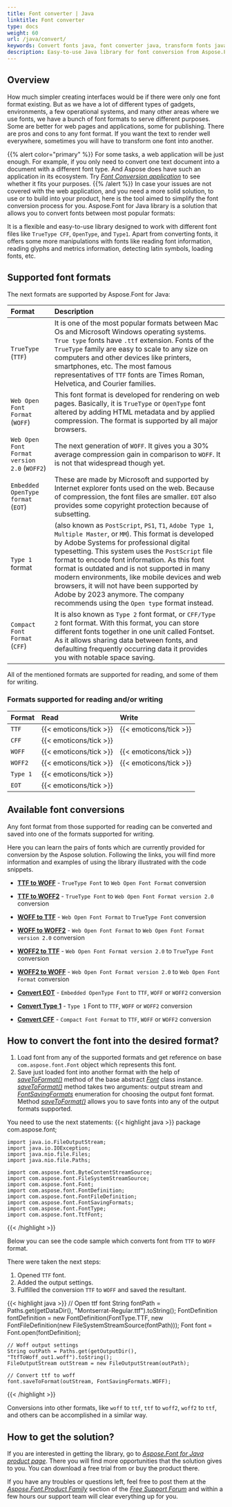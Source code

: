 ```yaml
---
title: Font converter | Java
linktitle: Font converter 
type: docs
weight: 60
url: /java/convert/
keywords: Convert fonts java, font converter java, transform fonts java
description: Easy-to-use Java library for font conversion from Aspose.Font. Allows you to work with a big range of different fonts like True Type or web fonts.
---
```



## Overview

How much simpler creating interfaces would be if there were only one font format existing. But as we have a lot of different types of gadgets, environments, a few operational systems, and many other areas where we use fonts, we have a bunch of font formats to serve different purposes. Some are better for web pages and applications, some for publishing. There are pros and cons to any font format. If you want the text to render well everywhere, sometimes you will have to transform one font into another. 

{{% alert color="primary" %}}
For some tasks, a web application will be just enough. For example, if you only need to convert one text document into a document with a different font type. And Aspose does have such an application in its ecosystem. Try [*Font Conversion application*](https://products.aspose.app/font/conversion) to see whether it fits your purposes.
{{% /alert %}} 
In case your issues are not covered with the web application, and you need a more solid solution, to use or to build into your product, here is the tool aimed to simplify the font conversion process for you. 
Aspose.Font for Java library is a solution that allows you to convert fonts between most popular formats:
 
It is a flexible and easy-to-use library designed to work with different font files like `TrueType CFF`, `OpenType`, and `Type1`. Apart from converting fonts, it offers some more manipulations with fonts like reading font information, reading glyphs and metrics information, detecting latin symbols, loading fonts, etc.

## Supported font formats

The next formats are supported by Aspose.Font for Java:

| **Format**| **Description**|
| :- | :- |
|`TrueType` (`TTF`)|It is one of the most popular formats between Mac Os and Microsoft Windows operating systems. `True type` fonts have `.ttf` extension. Fonts of the `TrueType` family are easy to scale to any size on computers and other devices like printers, smartphones, etc. The most famous representatives of `TTF` fonts are Times Roman, Helvetica, and Courier families.|
|`Web Open Font Format` (`WOFF`)|This font format is developed for rendering on web pages. Basically, it is `TrueType` or `OpenType` font altered by adding HTML metadata and by applied compression. The format is supported by all major browsers.|
|`Web Open Font Format version 2.0` (`WOFF2`)|The next generation of `WOFF`. It gives you a 30% average compression gain in comparison to `WOFF`. It is not that widespread though yet.|
|`Embedded OpenType format` (`EOT`)|These are made by Microsoft and supported by Internet explorer fonts used on the web. Because of compression, the font files are smaller. `EOT` also provides some copyright protection because of subsetting.|
|`Type 1` format|(also known as `PostScript`, `PS1`, `T1`, `Adobe Type 1`, `Multiple Master`, or `MM`). This format is developed by Adobe Systems for professional digital typesetting. This system uses the `PostScript` file format to encode font information. As this font format is outdated and is not supported in many modern environments, like mobile devices and web browsers, it will not have been supported by Adobe by 2023 anymore. The company recommends using the `Open type` format instead.|
|`Compact Font Format` (`CFF`)|It is also known as `Type 2` font format, or `CFF/Type 2` font format. With this format, you can store different fonts together in one unit called Fontset. As it allows sharing data between fonts, and defaulting frequently occurring data it provides you with notable space saving.|

All of the mentioned formats are supported for reading, and some of them for writing. 

### Formats supported for reading and/or writing 

|**Format**|**Read**|**Write**|
| :- | :- | :- |
|`TTF`|{{< emoticons/tick >}}|{{< emoticons/tick >}}|
|`CFF`|{{< emoticons/tick >}}| |
|`WOFF`|{{< emoticons/tick >}}|{{< emoticons/tick >}}|
|`WOFF2`|{{< emoticons/tick >}}|{{< emoticons/tick >}}|
|`Type 1`|{{< emoticons/tick >}}| |
|`EOT`|{{< emoticons/tick >}}| |

## Available font conversions

Any font format from those supported for reading can be converted and saved into one of the formats supported for writing.

Here you can learn the pairs of fonts which are currently provided for conversion by the Aspose solution. Following the links, you will find more information and examples of using the library illustrated with the code snippets.

- [**TTF to WOFF**](https://docs.aspose.com/font/java/convert/ttf-to-woff/) - `TrueType Font` to `Web Open Font Format` conversion

- [**TTF to WOFF2**](https://docs.aspose.com/font/java/convert/ttf-to-woff2/) - `TrueType Font` to `Web Open Font Format version 2.0` conversion

- [**WOFF to TTF**](https://docs.aspose.com/font/java/convert/woff-to-ttf/) - `Web Open Font Format` to `TrueType Font` conversion

- [**WOFF to WOFF2**](https://docs.aspose.com/font/java/convert/woff-to-woff2/) - `Web Open Font Format` to `Web Open Font Format version 2.0` conversion

- [**WOFF2 to TTF**](https://docs.aspose.com/font/java/convert/woff2-to-ttf/) - `Web Open Font Format version 2.0` to `TrueType Font` conversion

- [**WOFF2 to WOFF**](https://docs.aspose.com/font/java/convert/woff2-to-woff/) - `Web Open Font Format version 2.0` to `Web Open Font Format` conversion

- [**Convert EOT**](https://docs.aspose.com/font/java/convert/eot/) - `Embedded OpenType Font` to `TTF`, `WOFF` or `WOFF2` conversion

- [**Convert Type 1**](https://docs.aspose.com/font/java/convert/type1/) - `Type 1` Font to `TTF`, `WOFF` or `WOFF2` conversion

- [**Convert CFF**](https://docs.aspose.com/font/java/convert/cff/) - `Compact Font Format` to `TTF`, `WOFF` or `WOFF2` conversion

## How to convert the font into the desired format?

1. Load font from any of the supported formats and get reference on base `com.aspose.font.Font` object which represents this font.
2. Save just loaded font into another format with the help of 
[*saveToFormat()*](https://reference.aspose.com/font/java/com.aspose.font/Font#saveToFormat-java.io.OutputStream-com.aspose.font.FontSavingFormats-) method of the base abstract [*Font*](https://reference.aspose.com/font/java/com.aspose.font/Font#save-java.lang.String-) class instance. [*saveToFormat()*](https://reference.aspose.com/font/java/com.aspose.font/Font#saveToFormat-java.io.OutputStream-com.aspose.font.FontSavingFormats-) method takes two arguments: output stream and [*FontSavingFormats*](https://reference.aspose.com/font/java/com.aspose.font/FontSavingFormats) enumeration for choosing the output font format.
Method [*saveToFormat()*](https://reference.aspose.com/font/java/com.aspose.font/Font#saveToFormat-java.io.OutputStream-com.aspose.font.FontSavingFormats-) allows you to save fonts into any of the output formats supported. 

You need to use the next statements:
{{< highlight java >}} 
    package com.aspose.font;

    import java.io.FileOutputStream;
    import java.io.IOException;
    import java.nio.file.Files;
    import java.nio.file.Paths;

    import com.aspose.font.ByteContentStreamSource;
    import com.aspose.font.FileSystemStreamSource;
    import com.aspose.font.Font;
    import com.aspose.font.FontDefinition;
    import com.aspose.font.FontFileDefinition;
    import com.aspose.font.FontSavingFormats;
    import com.aspose.font.FontType;
    import com.aspose.font.TtfFont;
{{< /highlight >}}

Below you can see the code sample which converts font from `TTF` to `WOFF` format.

There were taken the next steps:
1. Opened `TTF` font.
2. Added the output settings.
3. Fulfilled the conversion `TTF` to `WOFF` and saved the resultant.

{{< highlight java >}}
    // Open ttf font
    String fontPath = Paths.get(getDataDir(), "Montserrat-Regular.ttf").toString();
    FontDefinition fontDefinition = new FontDefinition(FontType.TTF, new FontFileDefinition(new FileSystemStreamSource(fontPath)));
    Font font = Font.open(fontDefinition);

    // Woff output settings
    String outPath = Paths.get(getOutputDir(), "TtfToWoff_out1.woff").toString();
    FileOutputStream outStream = new FileOutputStream(outPath);   

    // Convert ttf to woff
    font.saveToFormat(outStream, FontSavingFormats.WOFF);
{{< /highlight >}}

Conversions into other formats, like `woff` to `ttf`, `ttf` to `woff2`, `woff2` to `ttf`, and others can be accomplished in a similar way.

## How to get the solution?

If you are interested in getting the library, go to [*Aspose.Font for Java product page*](https://products.aspose.com/font/java/). There you will find more opportunities that the solution gives to you. You can download a free trial from or buy the product there.

If you have any troubles or questions left, feel free to post them at the [*Aspose.Font.Product Family*](https://forum.aspose.com/c/font/41) section of the [*Free Support Forum*](https://forum.aspose.com/) and within a few hours our support team will clear everything up for you.






